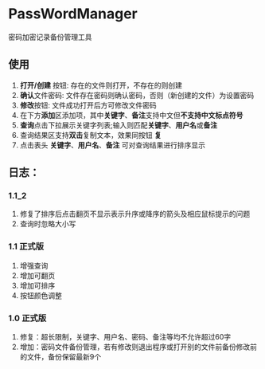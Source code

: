 # PassWordManager
密码加密记录备份管理工具

## 使用
1. **打开/创建** 按钮: 存在的文件则打开，不存在的则创建
2. **确认**文件密码: 文件存在密码则确认密码，否则（新创建的文件）为设置密码
3. **修改**按钮: 文件成功打开后方可修改文件密码
4. 在下方**添加**区添加项，其中**关键字**、**备注**支持中文但**不支持中文标点符号**
5. **查询**点击下拉展示关键字列表;输入则匹配**关键字**、**用户名**或**备注**
6. 查询结果区支持**双击**复制文本，效果同按钮 **复**
7. 点击表头 **关键字**、**用户名**、**备注** 可对查询结果进行排序显示

## 日志：
### 1.1_2
1. 修复了排序后点击翻页不显示表示升序或降序的箭头及相应鼠标提示的问题
2. 查询时忽略大小写
### 1.1 正式版
1.  增强查询
2.  增加可翻页
3.  增加可排序
4. 按钮颜色调整
### 1.0 正式版
1. 修复：超长限制，关键字、用户名、密码、备注等均不允许超过60字
2. 增加：密码文件备份管理，若有修改则退出程序或打开别的文件前备份修改前的文件，备份保留最新9个
